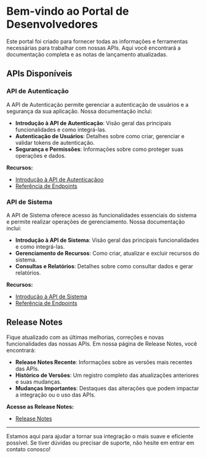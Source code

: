 # Bem-vindo ao Portal de Desenvolvedores

Este portal foi criado para fornecer todas as informações e ferramentas necessárias para trabalhar com nossas APIs. Aqui você encontrará a documentação completa e as notas de lançamento atualizadas.

## APIs Disponíveis

### API de Autenticação

A API de Autenticação permite gerenciar a autenticação de usuários e a segurança da sua aplicação. Nossa documentação inclui:

- **Introdução à API de Autenticação**: Visão geral das principais funcionalidades e como integrá-las.
- **Autenticação de Usuários**: Detalhes sobre como criar, gerenciar e validar tokens de autenticação.
- **Segurança e Permissões**: Informações sobre como proteger suas operações e dados.

**Recursos:**

- [Introdução à API de Autenticaçãoo](/AlppiDocumentation/api/authentication/)
- [Referência de Endpoints](/AlppiDocumentation/api/authentication/login.md)


### API de Sistema

A API de Sistema oferece acesso às funcionalidades essenciais do sistema e permite realizar operações de gerenciamento. Nossa documentação inclui:

- **Introdução à API de Sistema**: Visão geral das principais funcionalidades e como integrá-las.
- **Gerenciamento de Recursos**: Como criar, atualizar e excluir recursos do sistema.
- **Consultas e Relatórios**: Detalhes sobre como consultar dados e gerar relatórios.

**Recursos:**

- [Introdução à API de Sistema](/AlppiDocumentation/api/system/)
- [Referência de Endpoints](/AlppiDocumentation/api/system/campus.md)


## Release Notes

Fique atualizado com as últimas melhorias, correções e novas funcionalidades das nossas APIs. Em nossa página de Release Notes, você encontrará:

- **Release Notes Recente**: Informações sobre as versões mais recentes das APIs.
- **Histórico de Versões**: Um registro completo das atualizações anteriores e suas mudanças.
- **Mudanças Importantes**: Destaques das alterações que podem impactar a integração ou o uso das APIs.

**Acesse as Release Notes:**

- [Release Notes](/AlppiDocumentation/release-notes/v1/v1.0.0.md)

---

Estamos aqui para ajudar a tornar sua integração o mais suave e eficiente possível. Se tiver dúvidas ou precisar de suporte, não hesite em entrar em contato conosco!

